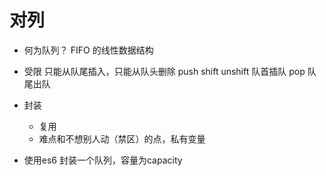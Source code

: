 # 对列

- 何为队列？
  FIFO 的线性数据结构

- 受限
  只能从队尾插入，只能从队头删除
  push
  shift
  unshift 队首插队
  pop 队尾出队

- 封装
  - 复用
  - 难点和不想别人动（禁区）的点，私有变量

- 使用es6 封装一个队列，容量为capacity